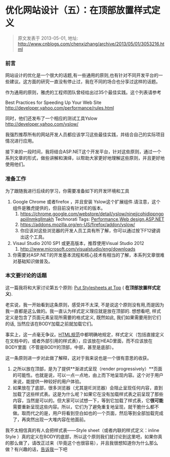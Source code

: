 # 优化网站设计（五）：在顶部放置样式定义 
> 原文发表于 2013-05-01, 地址: http://www.cnblogs.com/chenxizhang/archive/2013/05/01/3053216.html 


### 前言


网站设计的优化是一个很大的话题,有一些通用的原则,也有针对不同开发平台的一些建议。这方面的研究一直没有停止过，我在不同的场合也分享过这样的话题。


作为通用的原则，雅虎的工程师团队曾经给出过35个最佳实践。这个列表请参考


Best Practices for Speeding Up Your Web Site  <http://developer.yahoo.com/performance/rules.html>


同时，他们还发布了一个相应的测试工具Yslow <http://developer.yahoo.com/yslow/>


我强烈推荐所有的网站开发人员都应该学习这些最佳实践，并结合自己的实际项目情况进行应用。


接下来的一段时间，我将结合ASP.NET这个开发平台，针对这些原则，通过一个系列文章的形式，做些讲解和演绎，以帮助大家更好地理解这些原则，并且更好地使用他们。


### 准备工作


为了跟随我进行后续的学习，你需要准备如下的开发环境和工具


1. Google Chrome 或者firefox ，并且安装 Yslow这个扩展组件.请注意，这个组件是雅虎提供的，但目前没有针对IE的版本。
	1. <https://chrome.google.com/webstore/detail/yslow/ninejjcohidippngpapiilnmkgllmakh>
	Technorati Tags: [Performance](http://technorati.com/tags/Performance),[Web design](http://technorati.com/tags/Web+design),[ASP.NET](http://technorati.com/tags/ASP.NET)
	2. <https://addons.mozilla.org/en-US/firefox/addon/yslow/>
	3. 你应该对这些浏览器的开发人员工具有所了解，你可以通过按下F12键调出这个工具。
2. Visaul Studio 2010 SP1 或更高版本，推荐使用Visual Studio 2012
	1. <http://www.microsoft.com/visualstudio/eng/downloads>
3. 你需要对ASP.NET的开发基本流程和核心技术有相当的了解，本系列文章很难对基础知识做普及。


### 本文要讨论的话题


这一篇我将和大家讨论第五个原则: [Put Stylesheets at Top](http://developer.yahoo.com/performance/rules.html#css_top) ( **在顶部放置样式定义**).


老实说，我一开始看到这条原则，感受并不太深, 不是说这个原则没有用,而是因为我一直都是这么做的。我一直认为样式定义理应就是放在顶部的. 想想看吧, 样式定义是包含了页面元素呈现所需要的格式定义, 既然如此, 我们如果需要用到它们的话, 当然应该在BODY加载之前就加载它们。


事实上，这一点毫无争议。[HTML规范](http://www.w3.org/TR/html4/struct/links.html#h-12.3)中都明确地规定，样式定义（包括直接定义在文档中的，或者外部引用的样式表），应该放在HEAD里面，而不应该放在BODY里面（不管是BODY的顶部，中部，甚至是底部）。


这一条原则进一步对此做了解释，这对于我来说也是一个很有意思的收获。


1. 之所以放在顶部，是为了提供**渐进式呈现（render progressively）**页面的可能性。也就是说，可以一点一点地，由上而下地呈现内容。这个对于用户来说，能提供一种较好的用户体验。
2. 如果放在了底部，很多浏览器（尤其是IE浏览器）会阻止呈现任何内容，直到加载了这些样式表。这是为什么呢？如果它在没有加载样式表之前呈现了那些内容，当然是可以的。但大家可以试想一下，等到它加载了样式表，它**很可能**需要重新呈现这些内容。所以，它们为了避免重复地呈现，就干脆什么都不做。取而代之的是，用户将看到空白如也的一个页面，然后等到全部加载完成了，再突然出现一大堆内容在他面前。


我不太相信真的有人会把样式表——Style sheet（或者内联的样式定义：inline Style ）真的定义在BODY的底部，所以这个原则我们就讨论到这里吧，如果你真的那么做了，请改正过来（毕竟这个也很容易），并且我很想知道你为什么那么做？有兴趣的话，[告诉我](mailto:ares@xizhang.com)一下吧


